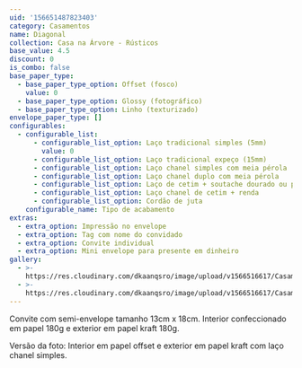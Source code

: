 ```yaml
---
uid: '156651487823403'
category: Casamentos
name: Diagonal
collection: Casa na Árvore - Rústicos
base_value: 4.5
discount: 0
is_combo: false
base_paper_type:
  - base_paper_type_option: Offset (fosco)
    value: 0
  - base_paper_type_option: Glossy (fotográfico)
  - base_paper_type_option: Linho (texturizado)
envelope_paper_type: []
configurables:
  - configurable_list:
      - configurable_list_option: Laço tradicional simples (5mm)
        value: 0
      - configurable_list_option: Laço tradicional expeço (15mm)
      - configurable_list_option: Laço chanel simples com meia pérola
      - configurable_list_option: Laço chanel duplo com meia pérola
      - configurable_list_option: Laço de cetim + soutache dourado ou prateado
      - configurable_list_option: Laço chanel de cetim + renda
      - configurable_list_option: Cordão de juta
    configurable_name: Tipo de acabamento
extras:
  - extra_option: Impressão no envelope
  - extra_option: Tag com nome do convidado
  - extra_option: Convite individual
  - extra_option: Mini envelope para presente em dinheiro
gallery:
  - >-
    https://res.cloudinary.com/dkaanqsro/image/upload/v1566516617/Casamentos/Modelo_Diagonal_1_1_npgpyi.jpg
  - >-
    https://res.cloudinary.com/dkaanqsro/image/upload/v1566516617/Casamentos/Modelo_Diagonal_2_1_fgkvjc.jpg
---
```

Convite com semi-envelope tamanho 13cm x 18cm. Interior confeccionado em papel 180g e exterior em papel kraft 180g.

Versão da foto: Interior em papel offset e exterior em papel kraft com laço chanel simples.
